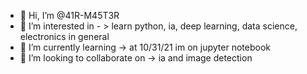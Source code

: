 - 👋 Hi, I’m @41R-M45T3R
- 👀 I’m interested in - > learn python, ia, deep learning, data science, electronics in general
- 🌱 I’m currently learning -> at 10/31/21 im on jupyter notebook 
- 💞️ I’m looking to collaborate on -> ia and image detection


